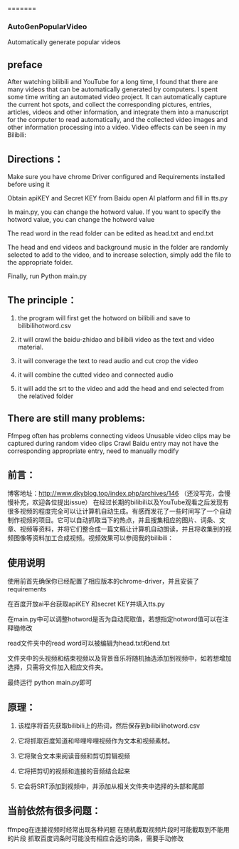 ﻿=======
### AutoGenPopularVideo
Automatically generate popular videos



## preface

After watching bilibili and YouTube for a long time, I found that there are many videos that can be automatically generated by computers.
I spent some time writing an automated video project.
It can automatically capture the current hot spots, and collect the corresponding pictures, entries, articles, videos and other information, and integrate them into a manuscript for the computer to read automatically, and the collected video images and other information processing into a video.
Video effects can be seen in my Bilibili:

## Directions：

Make sure you have chrome Driver configured and Requirements installed before using it

Obtain apiKEY and Secret KEY from Baidu open AI platform and fill in tts.py

In main.py, you can change the hotword value. If you want to specify the hotword value, you can change the hotword value 

The read word in the read folder can be edited as head.txt and end.txt

The head and end videos and background music in the folder are randomly selected to add to the video, and to increase selection, simply add the file to the appropriate folder.

Finally, run Python main.py





## The principle：

1. the program will first get the hotword on bilibili and save to bilibilihotword.csv

2. it will crawl the baidu-zhidao and bilibili video as the text and  video material. 

3. it will converage the text to read audio and cut crop the video 

4. it will combine the cutted video and connected audio 

5. it will add the srt to the video and add the head and end selected from the relatived folder

   

##  There are still many problems:

Ffmpeg often has problems connecting videos
Unusable video clips may be captured during random video clips
Crawl Baidu entry may not have the corresponding appropriate entry, need to manually modify



## 前言：
博客地址：http://www.dkyblog.top/index.php/archives/146 （还没写完，会慢慢补充，欢迎各位提出issue）
​		在经过长期的bilibili以及YouTube观看之后发现有很多视频的程度完全可以让计算机自动生成。有感而发花了一些时间写了一个自动制作视频的项目。它可以自动抓取当下的热点，并且搜集相应的图片、词条、文章、视频等资料，并将它们整合成一篇文稿让计算机自动朗读，并且将收集到的视频图像等资料加工合成视频。视频效果可以参阅我的bilibili：



## 使用说明

使用前首先确保你已经配置了相应版本的chrome-driver，并且安装了requirements

在百度开放ai平台获取apiKEY 和secret KEY并填入tts.py

在main.py中可以调整hotword是否为自动爬取值，若想指定hotword值可以在注释锄修改

read文件夹中的read word可以被编辑为head.txt和end.txt

文件夹中的头视频和结束视频以及背景音乐将随机抽选添加到视频中，如若想增加选择，只需将文件加入相应文件夹。

最终运行 python main.py即可



## 原理：

1. 该程序将首先获取bilibili上的热词，然后保存到bilibilihotword.csv

2. 它将抓取百度知道和哔哩哔哩视频作为文本和视频素材。

3. 它将聚合文本来阅读音频和剪切剪辑视频

4. 它将把剪切的视频和连接的音频结合起来

5. 它会将SRT添加到视频中，并添加从相关文件夹中选择的头部和尾部

   

## 当前依然有很多问题：

   ffmpeg在连接视频时经常出现各种问题
   在随机截取视频片段时可能截取到不能用的片段
   抓取百度词条时可能没有相应合适的词条，需要手动修改

